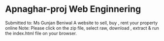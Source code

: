 # Apnaghar-proj Web Enginnering 
Submitted to: Ms Gunjan Beniwal
A website to sell, buy , rent your property online
Note: Please click on the zip file, select raw, download , extract & run the index.html file on your browser.
